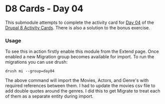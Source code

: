 # D8 Cards - Day 04

This submodule attempts to complete the activity card for [Day 04](https://www.d8cards.com/sites/default/files/2016-05/Day%2004%20-%20Migration%20101-rev05132016.pdf) of the [Drupal 8 Activity Cards](https://www.d8cards.com/). There is also a solution to the bonus exercise.

### Usage

To see this in action firstly enable this module from the Extend page. Once enabled a new Migration group becomes available for import. To run the migrations you can use drush:

````drush mi --group=day04````

The above command will import the Movies, Actors, and Genre's with required references between them. I had to update the movies csv file to add double quotes around the genres. I did this to get Migrate to treat each of them as a separate entity during import.